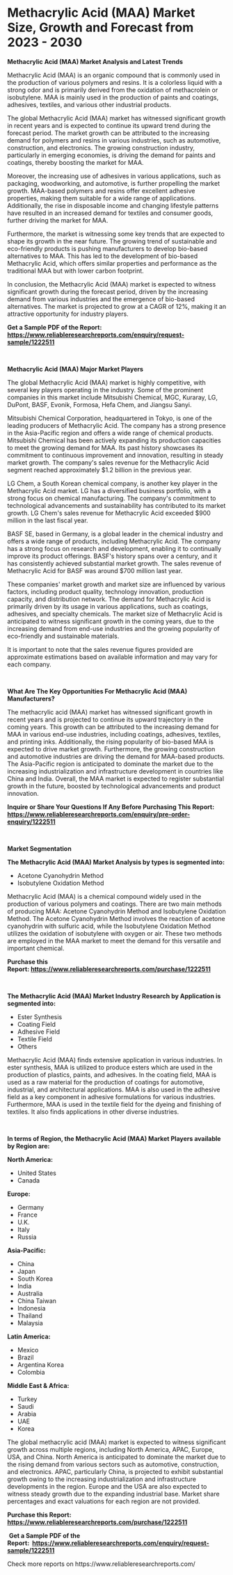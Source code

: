 <p><h1>Methacrylic Acid (MAA) Market Size, Growth and Forecast from 2023 - 2030</h1></p><p><strong>Methacrylic Acid (MAA) Market Analysis and Latest Trends</strong></p>
<p><p>Methacrylic Acid (MAA) is an organic compound that is commonly used in the production of various polymers and resins. It is a colorless liquid with a strong odor and is primarily derived from the oxidation of methacrolein or isobutylene. MAA is mainly used in the production of paints and coatings, adhesives, textiles, and various other industrial products.</p><p>The global Methacrylic Acid (MAA) market has witnessed significant growth in recent years and is expected to continue its upward trend during the forecast period. The market growth can be attributed to the increasing demand for polymers and resins in various industries, such as automotive, construction, and electronics. The growing construction industry, particularly in emerging economies, is driving the demand for paints and coatings, thereby boosting the market for MAA.</p><p>Moreover, the increasing use of adhesives in various applications, such as packaging, woodworking, and automotive, is further propelling the market growth. MAA-based polymers and resins offer excellent adhesive properties, making them suitable for a wide range of applications. Additionally, the rise in disposable income and changing lifestyle patterns have resulted in an increased demand for textiles and consumer goods, further driving the market for MAA.</p><p>Furthermore, the market is witnessing some key trends that are expected to shape its growth in the near future. The growing trend of sustainable and eco-friendly products is pushing manufacturers to develop bio-based alternatives to MAA. This has led to the development of bio-based Methacrylic Acid, which offers similar properties and performance as the traditional MAA but with lower carbon footprint.</p><p>In conclusion, the Methacrylic Acid (MAA) market is expected to witness significant growth during the forecast period, driven by the increasing demand from various industries and the emergence of bio-based alternatives. The market is projected to grow at a CAGR of 12%, making it an attractive opportunity for industry players.</p></p>
<p><strong>Get a Sample PDF of the Report:&nbsp; <a href="https://www.reliableresearchreports.com/enquiry/request-sample/1222511">https://www.reliableresearchreports.com/enquiry/request-sample/1222511</a></strong></p>
<p>&nbsp;</p>
<p><strong>Methacrylic Acid (MAA) Major Market Players</strong></p>
<p><p>The global Methacrylic Acid (MAA) market is highly competitive, with several key players operating in the industry. Some of the prominent companies in this market include Mitsubishi Chemical, MGC, Kuraray, LG, DuPont, BASF, Evonik, Formosa, Hefa Chem, and Jiangsu Sanyi. </p><p>Mitsubishi Chemical Corporation, headquartered in Tokyo, is one of the leading producers of Methacrylic Acid. The company has a strong presence in the Asia-Pacific region and offers a wide range of chemical products. Mitsubishi Chemical has been actively expanding its production capacities to meet the growing demand for MAA. Its past history showcases its commitment to continuous improvement and innovation, resulting in steady market growth. The company's sales revenue for the Methacrylic Acid segment reached approximately $1.2 billion in the previous year.</p><p>LG Chem, a South Korean chemical company, is another key player in the Methacrylic Acid market. LG has a diversified business portfolio, with a strong focus on chemical manufacturing. The company's commitment to technological advancements and sustainability has contributed to its market growth. LG Chem's sales revenue for Methacrylic Acid exceeded $900 million in the last fiscal year.</p><p>BASF SE, based in Germany, is a global leader in the chemical industry and offers a wide range of products, including Methacrylic Acid. The company has a strong focus on research and development, enabling it to continually improve its product offerings. BASF's history spans over a century, and it has consistently achieved substantial market growth. The sales revenue of Methacrylic Acid for BASF was around $700 million last year.</p><p>These companies' market growth and market size are influenced by various factors, including product quality, technology innovation, production capacity, and distribution network. The demand for Methacrylic Acid is primarily driven by its usage in various applications, such as coatings, adhesives, and specialty chemicals. The market size of Methacrylic Acid is anticipated to witness significant growth in the coming years, due to the increasing demand from end-use industries and the growing popularity of eco-friendly and sustainable materials.</p><p>It is important to note that the sales revenue figures provided are approximate estimations based on available information and may vary for each company.</p></p>
<p>&nbsp;</p>
<p><strong>What Are The Key Opportunities For Methacrylic Acid (MAA) Manufacturers?</strong></p>
<p><p>The methacrylic acid (MAA) market has witnessed significant growth in recent years and is projected to continue its upward trajectory in the coming years. This growth can be attributed to the increasing demand for MAA in various end-use industries, including coatings, adhesives, textiles, and printing inks. Additionally, the rising popularity of bio-based MAA is expected to drive market growth. Furthermore, the growing construction and automotive industries are driving the demand for MAA-based products. The Asia-Pacific region is anticipated to dominate the market due to the increasing industrialization and infrastructure development in countries like China and India. Overall, the MAA market is expected to register substantial growth in the future, boosted by technological advancements and product innovation.</p></p>
<p><strong>Inquire or Share Your Questions If Any Before Purchasing This Report: <a href="https://www.reliableresearchreports.com/enquiry/pre-order-enquiry/1222511">https://www.reliableresearchreports.com/enquiry/pre-order-enquiry/1222511</a></strong></p>
<p>&nbsp;</p>
<p><strong>Market Segmentation</strong></p>
<p><strong>The Methacrylic Acid (MAA) Market Analysis by types is segmented into:</strong></p>
<p><ul><li>Acetone Cyanohydrin Method</li><li>Isobutylene Oxidation Method</li></ul></p>
<p><p>Methacrylic Acid (MAA) is a chemical compound widely used in the production of various polymers and coatings. There are two main methods of producing MAA: Acetone Cyanohydrin Method and Isobutylene Oxidation Method. The Acetone Cyanohydrin Method involves the reaction of acetone cyanohydrin with sulfuric acid, while the Isobutylene Oxidation Method utilizes the oxidation of isobutylene with oxygen or air. These two methods are employed in the MAA market to meet the demand for this versatile and important chemical.</p></p>
<p><strong>Purchase this Report:&nbsp;<a href="https://www.reliableresearchreports.com/purchase/1222511">https://www.reliableresearchreports.com/purchase/1222511</a></strong></p>
<p>&nbsp;</p>
<p><strong>The Methacrylic Acid (MAA) Market Industry Research by Application is segmented into:</strong></p>
<p><ul><li>Ester Synthesis</li><li>Coating Field</li><li>Adhesive Field</li><li>Textile Field</li><li>Others</li></ul></p>
<p><p>Methacrylic Acid (MAA) finds extensive application in various industries. In ester synthesis, MAA is utilized to produce esters which are used in the production of plastics, paints, and adhesives. In the coating field, MAA is used as a raw material for the production of coatings for automotive, industrial, and architectural applications. MAA is also used in the adhesive field as a key component in adhesive formulations for various industries. Furthermore, MAA is used in the textile field for the dyeing and finishing of textiles. It also finds applications in other diverse industries.</p></p>
<p>&nbsp;</p>
<p><strong>In terms of Region, the Methacrylic Acid (MAA) Market Players available by Region are:</strong></p>
<p>
    <p> <strong> North America: </strong>
        <ul>
            <li>United States</li>
            <li>Canada</li>
        </ul>
        </p> 
    <p> <strong> Europe: </strong>
        <ul>
            <li>Germany</li>
            <li>France</li>
            <li>U.K.</li>
            <li>Italy</li>
            <li>Russia</li>
        </ul>
        </p> 
    <p> <strong> Asia-Pacific: </strong>
        <ul>
            <li>China</li>
            <li>Japan</li>
            <li>South Korea</li>
            <li>India</li>
            <li>Australia</li>
            <li>China Taiwan</li>
            <li>Indonesia</li>
            <li>Thailand</li>
            <li>Malaysia</li>
        </ul>
        </p> 
    <p> <strong> Latin America: </strong>
        <ul>
            <li>Mexico</li>
            <li>Brazil</li>
            <li>Argentina Korea</li>
            <li>Colombia</li>
        </ul>
        </p> 
    <p> <strong> Middle East & Africa: </strong>
        <ul>
            <li>Turkey</li>
            <li>Saudi</li>
            <li>Arabia</li>
            <li>UAE</li>
            <li>Korea</li>
        </ul>
    </p>
    </p>
<p><p>The global methacrylic acid (MAA) market is expected to witness significant growth across multiple regions, including North America, APAC, Europe, USA, and China. North America is anticipated to dominate the market due to the rising demand from various sectors such as automotive, construction, and electronics. APAC, particularly China, is projected to exhibit substantial growth owing to the increasing industrialization and infrastructure developments in the region. Europe and the USA are also expected to witness steady growth due to the expanding industrial base. Market share percentages and exact valuations for each region are not provided.</p></p>
<p><strong>Purchase this Report: <a href="https://www.reliableresearchreports.com/purchase/1222511">https://www.reliableresearchreports.com/purchase/1222511</a></strong></p>
<p>&nbsp;<strong>Get a Sample PDF of the Report:&nbsp;&nbsp;<a href="https://www.reliableresearchreports.com/enquiry/request-sample/1222511">https://www.reliableresearchreports.com/enquiry/request-sample/1222511</a></strong></p>
<p><strong></strong></p>
<p>Check more reports on https://www.reliableresearchreports.com/</p>